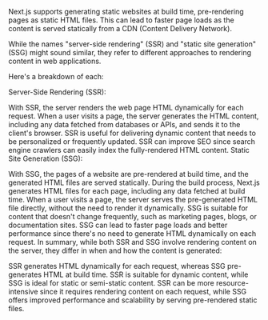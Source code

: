 Next.js supports generating static websites at build time, pre-rendering pages as static HTML files. This can lead to faster page loads as the content is served statically from a CDN (Content Delivery Network).


While the names "server-side rendering" (SSR) and "static site generation" (SSG) might sound similar, they refer to different approaches to rendering content in web applications.

Here's a breakdown of each:

Server-Side Rendering (SSR):

With SSR, the server renders the web page HTML dynamically for each request.
When a user visits a page, the server generates the HTML content, including any data fetched from databases or APIs, and sends it to the client's browser.
SSR is useful for delivering dynamic content that needs to be personalized or frequently updated.
SSR can improve SEO since search engine crawlers can easily index the fully-rendered HTML content.
Static Site Generation (SSG):

With SSG, the pages of a website are pre-rendered at build time, and the generated HTML files are served statically.
During the build process, Next.js generates HTML files for each page, including any data fetched at build time.
When a user visits a page, the server serves the pre-generated HTML file directly, without the need to render it dynamically.
SSG is suitable for content that doesn't change frequently, such as marketing pages, blogs, or documentation sites.
SSG can lead to faster page loads and better performance since there's no need to generate HTML dynamically on each request.
In summary, while both SSR and SSG involve rendering content on the server, they differ in when and how the content is generated:

SSR generates HTML dynamically for each request, whereas SSG pre-generates HTML at build time.
SSR is suitable for dynamic content, while SSG is ideal for static or semi-static content.
SSR can be more resource-intensive since it requires rendering content on each request, while SSG offers improved performance and scalability by serving pre-rendered static files.